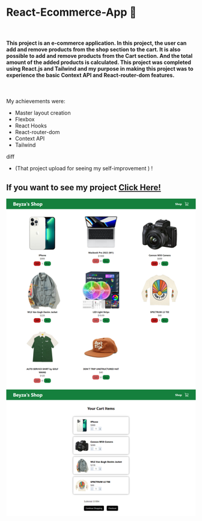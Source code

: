  # React-Ecommerce-App 🛒

 <br>



#### This project is an e-commerce application. In this project, the user can add and remove products from the shop section to the cart. It is also possible to add and remove products from the Cart section. And the total amount of the added products is calculated. This project was completed using React.js and Tailwind and my purpose in making this project was to experience the basic Context API and React-router-dom features. <br> <br> <br>

My achievements were:
- Master layout creation
- Flexbox
- React Hooks
- React-router-dom
- Context API
- Tailwind


diff
- (That project upload for seeing my self-improvement ) ! 


## If you want to see my project <a href="https://beyzaarslanturk-react-ecommerce-app.netlify.app/">Click Here!</a> 


![alt text](https://github.com/beyzaarslanturk/react-ecommerce-app/blob/master/ecommerce-app.png)
<br>
![alt text](https://github.com/beyzaarslanturk/react-ecommerce-app/blob/master/ecommerce-app1.png)


